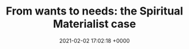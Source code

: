 ---
layout: single
author_profile: true
title:  "From wants to needs: the Spiritual Materialist case"
description: "I invite us all to stop thinking about what we believe we want and instead begin to explore what we actually need."
date:   2021-02-02 17:02:18 +0000
categories: jekyll update
header: 
 image: assets/images/aoh_banner.png
embed: https://www.youtube.com/embed/uUeacPndsJM
---